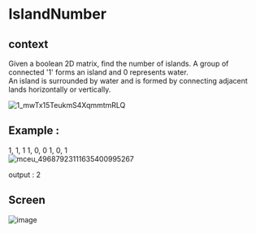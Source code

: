 # IslandNumber

## context 
Given a boolean 2D matrix, find the number of islands. A group of connected '1' forms an island and 0 represents water.  
An island is surrounded by water and is formed by connecting adjacent lands horizontally or vertically.  

![1_mwTx15TeukmS4XqmmtmRLQ](https://user-images.githubusercontent.com/71152540/175176039-7c72592d-3706-4583-9fcc-82ce5f072e33.png)

## Example :
                  
1, 1, 1
1, 0, 0
1, 0, 1  
![mceu_49687923111635400995267](https://user-images.githubusercontent.com/71152540/175177105-aa1e278e-475b-490f-938a-053006b4108d.png)

 
 
  
output : 2 


 ## Screen 
 ![image](https://user-images.githubusercontent.com/71152540/175174691-673f6fca-63e7-43ee-afb2-fa4490f062a3.png)

                   
